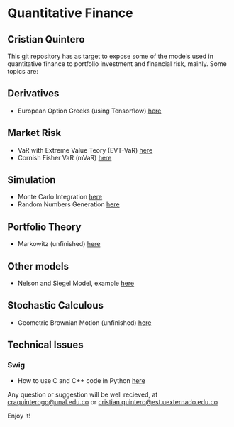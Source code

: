 # Quantitative Finance
## Cristian Quintero

This git repository has as target to expose some of the models used in quantitative finance to portfolio investment and financial risk, mainly. Some topics are:

## Derivatives
- European Option Greeks (using Tensorflow) [here](https://github.com/craquinterogo/quantitative_finance/blob/master/Derivatives/European%20Option%20Greeks.ipynb)

## Market Risk
- VaR with Extreme Value Teory (EVT-VaR) [here](https://github.com/craquinterogo/quantitative_finance/blob/master/Risk/Market/VaR/EVT_ExtremeValueTheory.ipynb)
- Cornish Fisher VaR (mVaR) [here](https://github.com/craquinterogo/quantitative_finance/blob/master/Risk/Market/VaR/Modified_CornishFisher.ipynb)

## Simulation
- Monte Carlo Integration [here](https://github.com/craquinterogo/quantitative_finance/blob/master/Simulation/Monte_Carlo/Monte%20Carlo.ipynb)
- Random Numbers Generation [here](https://github.com/craquinterogo/quantitative_finance/blob/master/Simulation/Monte_Carlo/ProbabilityDistRandomNumbersGenerator.ipynb)

## Portfolio Theory
- Markowitz (unfinished) [here](https://github.com/craquinterogo/quantitative_finance/blob/master/PortfolioTheory/Markowitz.ipynb)

## Other models
- Nelson and Siegel Model, example [here](https://github.com/craquinterogo/quantitative_finance/blob/master/InterestRate/ZeroCoupon/Nelson_and_Siegel.ipynb)

## Stochastic Calculous
- Geometric Brownian Motion (unfinished) [here](https://github.com/craquinterogo/quantitative_finance/blob/master/Stochastic/GBM.ipynb)

## Technical Issues
### Swig
- How to use C and C++ code in Python [here](https://github.com/craquinterogo/quantitative_finance/blob/technical/swig/Technical_issues/Swig/Swig%20C%20and%20Python.ipynb)

Any question or suggestion will be well recieved, at craquinterogo@unal.edu.co or cristian.quintero@est.uexternado.edu.co

Enjoy it!
